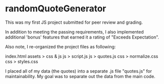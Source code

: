 # randomQuoteGenerator
 This was my first JS project submitted for peer review and grading.

In addition to meeting the passing requirements, I also implemented additional 'bonus' features that earned it a rating of "Exceeds Expectation".

Also note, I re-organized the project files as following:

index.html
assets > css & js
js > script.js
js > quotes.js
css > normalize.css
css > styles.css

I placed all of my data (the quotes) into a separate .js file "quotes.js" for maintainability. My goal was to separate out the data from the main code.
